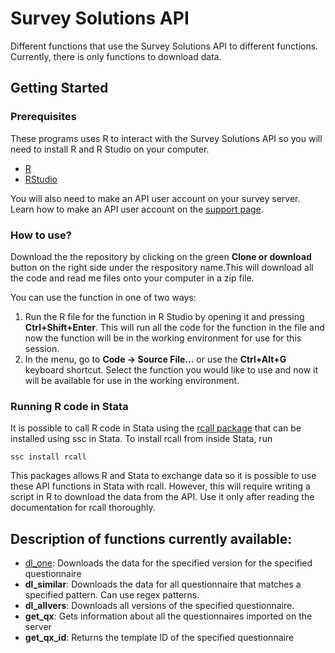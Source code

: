 # Survey Solutions API

Different functions that use the Survey Solutions API to different functions. Currently, there is only functions to download data.

## Getting Started
### Prerequisites
These programs uses R to interact with the Survey Solutions API so you will need to install R and R Studio on your computer.

* [R](https://cran.rstudio.com/)
* [RStudio](https://www.rstudio.com/products/rstudio/download/)

You will also need to make an API user account on your survey server. Learn how to make an API user account on the [support page](http://support.mysurvey.solutions/customer/en/portal/articles/2844104-survey-solutions-api?b_id=12728).

### How to use?
Download the the repository by clicking on the green **Clone or download** button on the right side under the respository name.This will download all the code and read me files onto your computer in a zip file.

You can use the function in one of two ways:
1. Run the R file for the function in R Studio by opening it and pressing **Ctrl+Shift+Enter**. This will run all the code for the function in the file and now the function will be in the working environment for use for this session.
2. In the menu, go to **Code -> Source File...** or use the **Ctrl+Alt+G** keyboard shortcut. Select the function you would like to use and now it will be available for use in the working environment.

### Running R code in Stata
It is possible to call R code in Stata using the [rcall package](https://github.com/haghish/rcall) that can be installed using ssc in Stata. To install rcall from inside Stata, run 
```
ssc install rcall
```

This packages allows R and Stata to exchange data so it is possible to use these API functions in Stata with rcall. However, this will require writing a script in R to download the data from the API. Use it only after reading the documentation for rcall thoroughly.

## Description of functions currently available:
* [dl_one](help/dl_one.md): Downloads the data for the specified version for the specified questionnaire
* **dl_similar**: Downloads the data for all questionnaire that matches a specified pattern. Can use regex patterns.
* **dl_allvers**: Downloads all versions of the specified questionnaire.
* **get_qx**: Gets information about all the questionnaires imported on the server
* **get_qx_id**: Returns the template ID of the specified questionnaire
